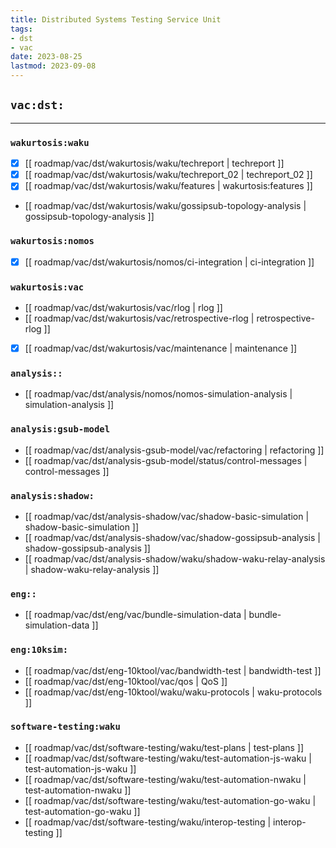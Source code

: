 ```yaml
---
title: Distributed Systems Testing Service Unit
tags:
- dst
- vac
date: 2023-08-25
lastmod: 2023-09-08
---
```


## `vac:dst:`
---

### `wakurtosis:waku`

* [x] [[ roadmap/vac/dst/wakurtosis/waku/techreport | techreport ]]
* [x] [[ roadmap/vac/dst/wakurtosis/waku/techreport_02 | techreport_02 ]]
* [x] [[ roadmap/vac/dst/wakurtosis/waku/features | wakurtosis:features ]]
* [[ roadmap/vac/dst/wakurtosis/waku/gossipsub-topology-analysis | gossipsub-topology-analysis ]]

### `wakurtosis:nomos`
* [x] [[ roadmap/vac/dst/wakurtosis/nomos/ci-integration | ci-integration ]]

### `wakurtosis:vac`
* [[ roadmap/vac/dst/wakurtosis/vac/rlog | rlog ]]
* [[ roadmap/vac/dst/wakurtosis/vac/retrospective-rlog | retrospective-rlog ]]
* [x] [[ roadmap/vac/dst/wakurtosis/vac/maintenance | maintenance ]]

### `analysis::`

* [[ roadmap/vac/dst/analysis/nomos/nomos-simulation-analysis | simulation-analysis ]]

### `analysis:gsub-model`

* [[ roadmap/vac/dst/analysis-gsub-model/vac/refactoring | refactoring ]]
* [[ roadmap/vac/dst/analysis-gsub-model/status/control-messages | control-messages ]]

### `analysis:shadow:`

* [[ roadmap/vac/dst/analysis-shadow/vac/shadow-basic-simulation | shadow-basic-simulation ]]
* [[ roadmap/vac/dst/analysis-shadow/vac/shadow-gossipsub-analysis | shadow-gossipsub-analysis ]]
* [[ roadmap/vac/dst/analysis-shadow/waku/shadow-waku-relay-analysis | shadow-waku-relay-analysis ]]

### `eng::`

* [[ roadmap/vac/dst/eng/vac/bundle-simulation-data | bundle-simulation-data ]]

### `eng:10ksim:`

* [[ roadmap/vac/dst/eng-10ktool/vac/bandwidth-test | bandwidth-test ]]
* [[ roadmap/vac/dst/eng-10ktool/vac/qos | QoS ]]
* [[ roadmap/vac/dst/eng-10ktool/waku/waku-protocols | waku-protocols ]]


### `software-testing:waku`

* [[ roadmap/vac/dst/software-testing/waku/test-plans | test-plans ]]
* [[ roadmap/vac/dst/software-testing/waku/test-automation-js-waku | test-automation-js-waku ]]
* [[ roadmap/vac/dst/software-testing/waku/test-automation-nwaku | test-automation-nwaku ]]
* [[ roadmap/vac/dst/software-testing/waku/test-automation-go-waku | test-automation-go-waku ]]
* [[ roadmap/vac/dst/software-testing/waku/interop-testing | interop-testing ]]

